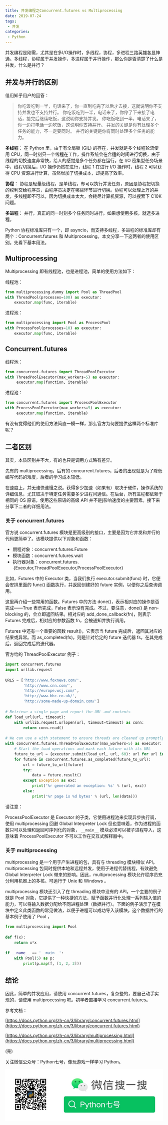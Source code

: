 ```yaml
---
title: 并发编程之Concurrent.futures vs Multiprocessing
date: 2019-07-24
tags:
 - 并发
categories: 
 - Python
---
```



并发编程是刚需，尤其是在多I/O操作时，多线程，协程，多进程三路英雄各显神通。多线程，协程属于并发操作，多进程属于并行操作，那么你是否清楚了什么是并发，什么是并行？
<!-- more -->

## 并发与并行的区别

借用知乎用户的回答：

>你吃饭吃到一半，电话来了，你一直到吃完了以后才去接，这就说明你不支持并发也不支持并行。
你吃饭吃到一半，电话来了，你停了下来接了电话，接完后继续吃饭，这说明你支持并发。
你吃饭吃到一半，电话来了，你一边打电话一边吃饭，这说明你支持并行。
并发的关键是你有处理多个任务的能力，不一定要同时。
并行的关键是你有同时处理多个任务的能力。

**多线程**： 在 Python 里，由于有全局锁 (GIL) 的存在，并发就是多个线程轮流使用 CPU，同一时刻只一个线程在工作，操作系统会在合适的时间进行切换，由于线程的切换速度非常快，给人的感觉是多个任务都在运行。在 I/O 密集型任务场景中，线程切换后，I/O 操作仍然在进行，线程 1 在进行 I/O 操作时，线程 2 可以获得 CPU 资源进行计算，虽然增加了切换成本，却提高了效率。

**协程**：
协程是轻量级线程，是单线程，却可以执行并发任务，原因是协程把切换的权利交给程序员，由程序员决定在哪些环节进行切换。协程可以处理上万的并发，多线程即不可以，因为切换成本太大，会耗尽计算机资源，可以搜索下 C10K 问题。

**多进程**： 并行，真正的同一时刻多个任务同时进行。如果想使用多核，就选多进程。

Python 协程标准库只有一个，即 asyncio，而支持多线程，多进程的标准库却有两个：Concurrent.futures 和 Multiprocessing。本文分享一下这两者的使用区别。先看下基本用法。

## Multiprocessing

Multiprocessing 即有线程池，也是进程池，简单的使用方法如下：

线程池：

```python
from multiprocessing.dummy import Pool as ThreadPool
with ThreadPool(processes=100) as executor:
    executor.map(func, iterable)
```

进程池：

```python
from multiprocessing import Pool as ProcessPool
with ProcessPool(processes=10) as executor:
    executor.map(func, iterable)
```

## Concurrent.futures

线程池：

```python
from concurrent.futures import ThreadPoolExecutor
with ThreadPoolExecutor(max_workers=5) as executor:
     executor.map(function, iterable)
```

进程池：

```python
from concurrent.futures import ProcessPoolExecutor
with ProcessPoolExecutor(max_workers=5) as executor:
     executor.map(function, iterable)
```

有没有觉得他们的使用方法简直一模一样，那么官方为何要提供这样两个标准库呢？

## 二者区别

其实，本质区别并不大，有的也只是调用方式略有差异。

先有的 multiprocessing，后有的 concurrent.futures，后者的出现就是为了降低编写代码的难度，后者的学习成本较低。

在速度上，并无谁快谁慢之说。获得多少加速（如果有）取决于硬件，操作系统的详细信息，尤其取决于特定任务需要多少进程间通信。在后台，所有进程都依赖于相同的 OS 原语，使用这些原语的高级 API 并不是j影响速度的主要因素。接下来分享下二者的详细用法。


### 关于 concurrent.futures

官方说 concurrent.futures 模块是更高级别的接口，主要是因为它并发和并行的代码更简单了。该模块提供以下对象和函数：

- 期程对象：concurrent.futures.Future
- 模块函数：concurrent.futures.wait
- 执行器对象：concurrent.futures.｛Executor,ThreadPoolExecutor,ProcessPoolExecutor}

比如，Futures 中的 Executor 类，当我们执行 executor.submit(func) 时，它便会安排里面的 func() 函数执行，并返回创建好的 future 实例，以便你之后查询调用。

这里再介绍一些常用的函数。Futures 中的方法 done()，表示相对应的操作是否完成——True 表示完成，False 表示没有完成。不过，要注意，done() 是 non-blocking 的，会立即返回结果。相对应的 add\_done\_callback(fn)，则表示 Futures 完成后，相对应的参数函数 fn，会被通知并执行调用。

Futures 中还有一个重要的函数 result()，它表示当 future 完成后，返回其对应的结果或异常。而 as_completed(fs)，则是针对给定的 future 迭代器 fs，在其完成后，返回完成后的迭代器。


官方给的 ThreadPoolExecutor 例子：

```python
import concurrent.futures
import urllib.request

URLS = ['http://www.foxnews.com/',
        'http://www.cnn.com/',
        'http://europe.wsj.com/',
        'http://www.bbc.co.uk/',
        'http://some-made-up-domain.com/']

# Retrieve a single page and report the URL and contents
def load_url(url, timeout):
    with urllib.request.urlopen(url, timeout=timeout) as conn:
        return conn.read()

# We can use a with statement to ensure threads are cleaned up promptly
with concurrent.futures.ThreadPoolExecutor(max_workers=5) as executor:
    # Start the load operations and mark each future with its URL
    future_to_url = {executor.submit(load_url, url, 60): url for url in URLS}
    for future in concurrent.futures.as_completed(future_to_url):
        url = future_to_url[future]
        try:
            data = future.result()
        except Exception as exc:
            print('%r generated an exception: %s' % (url, exc))
        else:
            print('%r page is %d bytes' % (url, len(data)))
```

请注意：

ProcessPoolExecutor 是 Executor 的子类，它使用进程池来实现异步执行调，使用 multiprocessing 回避 Global Interpreter Lock 但也意味着，作为进程的函数只可以处理和返回可序列化的对象， `__main__` 模块必须可以被子进程导入，这意味着 ProcessPoolExecutor 不可以工作在交互式解释器中。


### 关于 multiprocessing 

multiprocessing 是一个用于产生进程的包，具有与 threading 模块相似 API。 multiprocessing 包同时提供本地和远程并发，使用子进程代替线程，有效避免 Global Interpreter Lock 带来的影响。因此，multiprocessing 模块允许程序员充分利用机器上的多核。可运行于 Unix 和 Windows 。

multiprocessing 模块还引入了在 threading 模块中没有的 API。一个主要的例子就是 Pool 对象，它提供了一种快捷的方法，赋予函数并行化处理一系列输入值的能力，可以将输入数据分配给不同进程处理（数据并行）。下面的例子演示了在模块中定义此类函数的常见做法，以便子进程可以成功导入该模块。这个数据并行的基本例子使用了 Pool ，

```python
from multiprocessing import Pool

def f(x):
    return x*x

if __name__ == '__main__':
    with Pool(5) as p:
        print(p.map(f, [1, 2, 3]))
```


## 结论

因此，简单的并发应用，请使用 concurrent.futures，复杂些的，要自己动手实现的，请使用 multiprocessing 吧。初学者直接学习 concurrent.futures。


参考文档：

[https://docs.python.org/zh-cn/3/library/concurrent.futures.html](https://docs.python.org/zh-cn/3/library/concurrent.futures.html)

[https://docs.python.org/zh-cn/3/library/multiprocessing.html](https://docs.python.org/zh-cn/3/library/multiprocessing.html)



(完)

关注微信公众号：Python七号，像玩游戏一样学习 Python。

![](../images/PythonSevenW.jpg)
